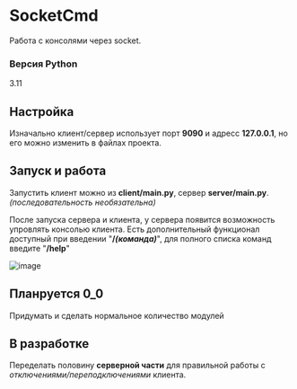 # SocketCmd
Работа с консолями через socket.
### Версия Python
3.11
## Настройка
Изначально клиент/сервер использует порт **9090** и адресс **127.0.0.1**, но его можно изменить в файлах проекта.
## Запуск и работа
Запустить клиент можно из **client/main.py**, сервер **server/main.py**. *(последовательность необязательна)*

После запуска сервера и клиента, у сервера появится возможность упровлять консолью клиента.
Есть дополнительный функционал доступный при введении "**/*(команда)***", для полного списка команд введите "**/help**" 

![image](https://github.com/ToshibaMastr/SocketCmd/assets/106623766/92a26579-91a9-4693-a371-bf8a77026bcc)

## Планруется 0_0
Придумать и сделать нормальное количество модулей
## В разработке
Переделать половину **серверной части** для правильной работы с *отключениями/переподключениями* клиента.
